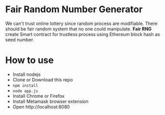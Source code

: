 # Fair Random Number Generator
We can't trust online lottery since random process are modifiable. There should be fair random system that no one could manipulate. **Fair RNG** create Smart contract for trustless process using Ethereum block hash as seed number.

# How to use
- Install nodejs
- Clone or Download this repo
- `npm install`
- `node app.js`
- Install Chrome or Firefox
- Install Metamask browser extension
- Open http://localhost:8080